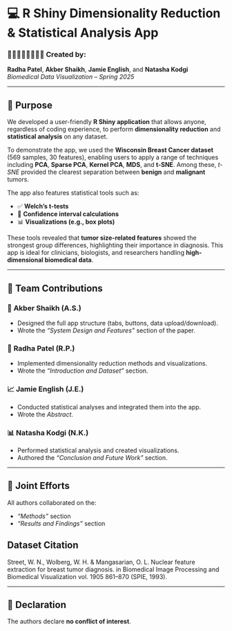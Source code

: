 # 💻 R Shiny Dimensionality Reduction & Statistical Analysis App

### 👩‍🔬👨‍🔬👩‍🔬👩‍🔬 Created by:  
**Radha Patel**, **Akber Shaikh**, **Jamie English**, and **Natasha Kodgi**  
*Biomedical Data Visualization – Spring 2025*

---

## 🎯 Purpose

We developed a user-friendly **R Shiny application** that allows anyone, regardless of coding experience, to perform **dimensionality reduction** and **statistical analysis** on any dataset. 

To demonstrate the app, we used the **Wisconsin Breast Cancer dataset** (569 samples, 30 features), enabling users to apply a range of techniques including **PCA**, **Sparse PCA**, **Kernel PCA**, **MDS**, and **t-SNE**. Among these, *t-SNE* provided the clearest separation between **benign** and **malignant** tumors.

The app also features statistical tools such as:
- ✅ **Welch’s t-tests**
- 📏 **Confidence interval calculations**
- 📊 **Visualizations (e.g., box plots)**

These tools revealed that **tumor size-related features** showed the strongest group differences, highlighting their importance in diagnosis. This app is ideal for clinicians, biologists, and researchers handling **high-dimensional biomedical data**.

---

## 🧠 Team Contributions

### 🔧 **Akber Shaikh (A.S.)**
- Designed the full app structure (tabs, buttons, data upload/download).
- Wrote the *“System Design and Features”* section of the paper.

### 🎨 **Radha Patel (R.P.)**
- Implemented dimensionality reduction methods and visualizations.
- Wrote the *“Introduction and Dataset”* section.

### 📈 **Jamie English (J.E.)**
- Conducted statistical analyses and integrated them into the app.
- Wrote the *Abstract*.

### 📊 **Natasha Kodgi (N.K.)**
- Performed statistical analysis and created visualizations.
- Authored the *“Conclusion and Future Work”* section.

---

## 🤝 Joint Efforts

All authors collaborated on the:
- *“Methods”* section  
- *“Results and Findings”* section

## Dataset Citation

Street, W. N., Wolberg, W. H. & Mangasarian, O. L. Nuclear feature extraction for breast tumor diagnosis. in Biomedical Image Processing and Biomedical Visualization vol. 1905 861–870 (SPIE, 1993).


---

## 📢 Declaration

The authors declare **no conflict of interest**.
